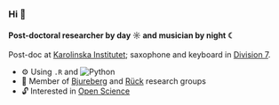 ### Hi 👋

#### Post-doctoral researcher by day ☼ and musician by night ☾

Post-doc at [Karolinska Institutet](https://ki.se/en/people/oskar-flygare); saxophone and keyboard in [Division 7](https://open.spotify.com/artist/3z6F8NIRs126ddMywopmfP?si=7uz56fK7TxS9FqH77E69_A).

- ⚙️ Using `.R` and ![Python](https://img.shields.io/badge/-Python-000?&logo=Python)
- 👥 Member of [Bjureberg](https://github.com/bjureberg-lab) and [Rück](https://github.com/Rucklab) research groups
- 🔓 Interested in [Open Science](https://osf.io/mhm6x/)
